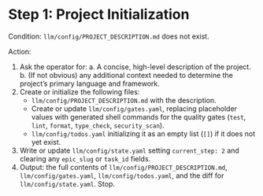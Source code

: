 # Step 1: Project Initialization

Condition: `llm/config/PROJECT_DESCRIPTION.md` does not exist.

Action:
1. Ask the operator for:
   a. A concise, high-level description of the project.  
   b. (If not obvious) any additional context needed to determine the project’s primary language and framework.
2. Create or initialize the following files:
   * `llm/config/PROJECT_DESCRIPTION.md` with the description.
   * Create or update `llm/config/gates.yaml`, replacing placeholder values with generated shell commands for the quality gates (`test`, `lint`, `format`, `type_check`, `security_scan`).
   * `llm/config/todos.yaml` initializing it as an empty list (`[]`) if it does not yet exist.
3. Write or update `llm/config/state.yaml` setting `current_step: 2` and clearing any `epic_slug` or `task_id` fields.
4. Output: the full contents of `llm/config/PROJECT_DESCRIPTION.md`, `llm/config/gates.yaml`, `llm/config/todos.yaml`, and the diff for `llm/config/state.yaml`. Stop. 